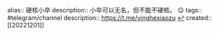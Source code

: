 alias:: 硬核小卒
description:: 小卒可以无名，但不能不硬核。 😉
tags:: #telegram/channel
description:: https://t.me/yinghexiaozu [↩](tg://resolve?domain=yinghexiaozu)
created:: [[20221201]]
